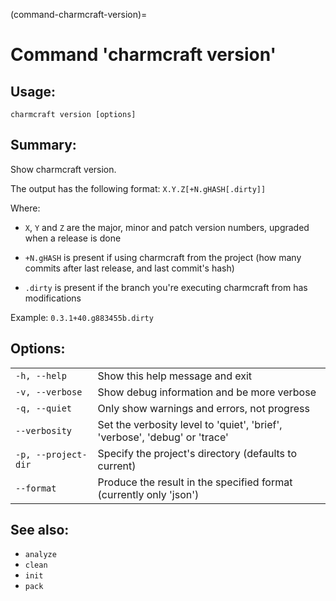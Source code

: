 (command-charmcraft-version)=
# Command 'charmcraft version'

## Usage:
```text
charmcraft version [options]
```

## Summary:

Show charmcraft version.

The output has the following format: `X.Y.Z[+N.gHASH[.dirty]]`

Where:

- `X`, `Y` and `Z` are the major, minor and patch version numbers,   upgraded when a release is done

- `+N.gHASH` is present if using charmcraft from the project (how many   commits after last release, and last commit's hash)

- `.dirty` is present if the branch you're executing charmcraft from has   modifications

Example: `0.3.1+40.g883455b.dirty`

## Options:
| | |
|-|-|
| `-h, --help` | Show this help message and exit |
| `-v, --verbose` | Show debug information and be more verbose |
| `-q, --quiet` | Only show warnings and errors, not progress |
| `--verbosity` | Set the verbosity level to 'quiet', 'brief', 'verbose', 'debug' or 'trace' |
| `-p, --project-dir` | Specify the project's directory (defaults to current) |
| `--format` | Produce the result in the specified format (currently only 'json') |

## See also:
- `analyze`
- `clean`
- `init`
- `pack`